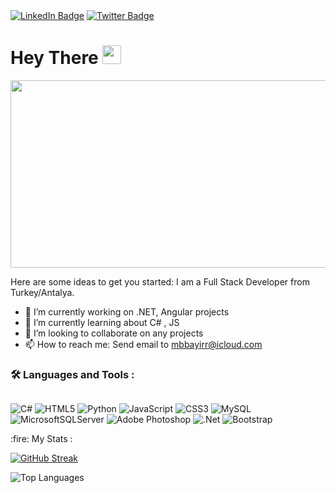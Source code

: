 

<div id="badges">
 <a href="https://www.linkedin.com/in/mehmet-burak-bayır-023807251/"> <img src="https://img.shields.io/badge/LinkedIn-blue?style=for-the-badge&logo=linkedin&logoColor=white" alt="LinkedIn Badge"/></a>
<a href=""><img src="https://img.shields.io/badge/Twitter-blue?style=for-the-badge&logo=twitter&logoColor=white" alt="Twitter Badge"/></a>
</div>
<img src="https://komarev.com/ghpvc/?username=mbbayir&style=flat-square&color=blue" alt=""/>
<h1>
  Hey There
  <img src="https://i.giphy.com/media/hvRJCLFzcasrR4ia7z/giphy.webp" width="30px" height="30px"/>
</h1>
<div align="center">
  <img src="https://media.giphy.com/media/dWesBcTLavkZuG35MI/giphy.gif" width="600" height="300"/>
</div>

Here are some ideas to get you started:
I am a Full Stack Developer from Turkey/Antalya.
- 🔭 I’m currently working on .NET, Angular projects
- 🌱 I’m currently learning about C# , JS  
- 👯 I’m looking to collaborate on any projects
- 📫 How to reach me: Send email to mbbayirr@icloud.com


### :hammer_and_wrench: Languages and Tools :
<div style="display: flex; flex-direction: row;" >

![C#](https://img.shields.io/badge/c%23-%23239120.svg?style=flat&logo=c-sharp&logoColor=white)  ![HTML5](https://img.shields.io/badge/html5-%23E34F26.svg?style=flat&logo=html5&logoColor=white) ![Python](https://img.shields.io/badge/python-3670A0?style=flat&logo=python&logoColor=ffdd54) ![JavaScript](https://img.shields.io/badge/javascript-%23323330.svg?style=flat&logo=javascript&logoColor=%23F7DF1E) ![CSS3](https://img.shields.io/badge/css3-%231572B6.svg?style=flat&logo=css3&logoColor=white) ![MySQL](https://img.shields.io/badge/mysql-%2300f.svg?style=flat&logo=mysql&logoColor=white) ![MicrosoftSQLServer](https://img.shields.io/badge/Microsoft%20SQL%20Sever-CC2927?style=flat&logo=microsoft%20sql%20server&logoColor=white) ![Adobe Photoshop](https://img.shields.io/badge/adobephotoshop-%2331A8FF.svg?style=flat&logo=adobephotoshop&logoColor=white) ![.Net](https://img.shields.io/badge/.NET-5C2D91?style=flat&logo=.net&logoColor=white) ![Bootstrap](https://img.shields.io/badge/bootstrap-%23563D7C.svg?style=flat&logo=bootstrap&logoColor=white)

</div>
:fire: My Stats :
<p></p>
<a href="https://git.io/streak-stats"><img src="http://github-readme-streak-stats.herokuapp.com?user=mbbayir&theme=dark&hide_border=true&border_radius=10&date_format=j%20M%5B%20Y%5D" alt="GitHub Streak" /></a>
<p></p>
<img src="https://github-readme-stats.vercel.app/api/top-langs/?username=mbbayir&layout=compact&theme=vision-friendly-dark" alt="Top Languages" />
